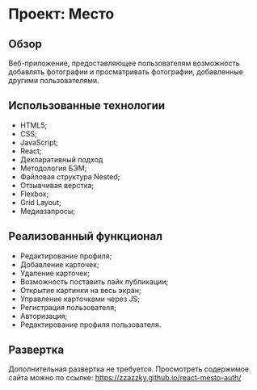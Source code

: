 # Проект: Место

## Обзор

Веб-приложение, предоставляющее пользователям возможность добавлять фотографии и просматривать фотографии, добавленные другими пользователями.

## Использованные технологии

- HTML5;
- CSS;
- JavaScript;
- React;
- Декларативный подход
- Методология БЭМ;
- Файловая структура Nested;
- Отзывчивая верстка;
- Flexbox;
- Grid Layout;
- Медиазапросы;

## Реализованный функционал

- Редактирование профиля;
- Добавление карточек;
- Удаление карточек;
- Возможность поставить лайк публикации;
- Открытие картинки на весь экран;
- Управление карточками через JS;
- Регистрация пользователя;
- Авторизация;
- Редактирование профиля пользователя.

## Развертка

Дополнительная развертка не требуется.
Просмотреть содержимое сайта можно по ссылке: https://zzazzky.github.io/react-mesto-auth/
